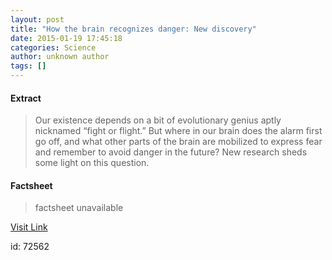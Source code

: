 ```yaml
---
layout: post
title: "How the brain recognizes danger: New discovery"
date: 2015-01-19 17:45:18
categories: Science
author: unknown author
tags: []
---
```



#### Extract
>Our existence depends on a bit of evolutionary genius aptly nicknamed “fight or flight.” But where in our brain does the alarm first go off, and what other parts of the brain are mobilized to express fear and remember to avoid danger in the future? New research sheds some light on this question.

#### Factsheet
>factsheet unavailable

[Visit Link](http://feeds.sciencedaily.com/~r/sciencedaily/~3/CPQsLwWYBLY/150119124518.htm)

id:   72562
